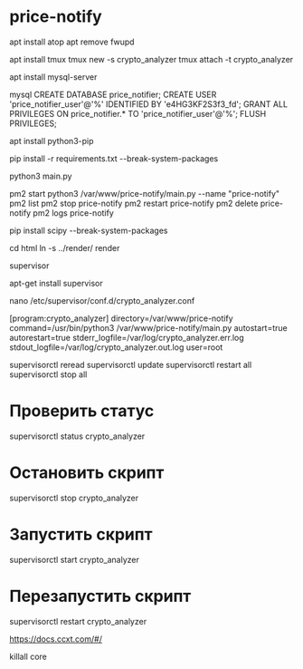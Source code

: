 # price-notify

apt install atop
apt remove fwupd

apt install tmux
tmux new -s crypto_analyzer
tmux attach -t crypto_analyzer

apt install mysql-server

mysql
CREATE DATABASE price_notifier;
CREATE USER 'price_notifier_user'@'%' IDENTIFIED BY 'e4HG3KF2S3f3_fd';
GRANT ALL PRIVILEGES ON price_notifier.* TO 'price_notifier_user'@'%';
FLUSH PRIVILEGES;

apt install python3-pip

pip install -r requirements.txt --break-system-packages

python3 main.py


pm2 start python3 /var/www/price-notify/main.py --name "price-notify"
pm2 list
pm2 stop price-notify
pm2 restart price-notify
pm2 delete price-notify
pm2 logs price-notify

pip install scipy --break-system-packages

cd html
ln -s ../render/ render

supervisor


apt-get install supervisor

nano /etc/supervisor/conf.d/crypto_analyzer.conf

[program:crypto_analyzer]
directory=/var/www/price-notify
command=/usr/bin/python3 /var/www/price-notify/main.py
autostart=true
autorestart=true
stderr_logfile=/var/log/crypto_analyzer.err.log
stdout_logfile=/var/log/crypto_analyzer.out.log
user=root


supervisorctl reread
supervisorctl update
supervisorctl restart all
supervisorctl stop all

# Проверить статус
supervisorctl status crypto_analyzer

# Остановить скрипт
supervisorctl stop crypto_analyzer

# Запустить скрипт
supervisorctl start crypto_analyzer

# Перезапустить скрипт
supervisorctl restart crypto_analyzer


https://docs.ccxt.com/#/



killall core

